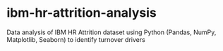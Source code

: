 # ibm-hr-attrition-analysis
Data analysis of IBM HR Attrition dataset using Python (Pandas, NumPy, Matplotlib, Seaborn) to identify turnover drivers
